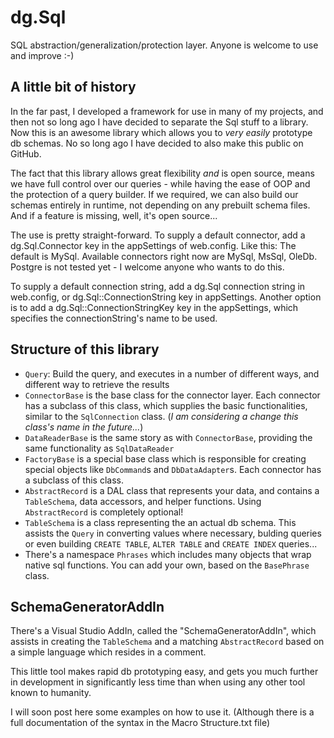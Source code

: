 dg.Sql
======

SQL abstraction/generalization/protection layer. Anyone is welcome to use and improve :-)

A little bit of history
-----------------------
In the far past, I developed a framework for use in many of my projects, and then not so long ago I have decided to separate the Sql stuff to a library.
Now this is an awesome library which allows you to *very easily* prototype db schemas.
No so long ago I have decided to also make this public on GitHub.

The fact that this library allows great flexibility *and* is open source, means we have full control over our queries - while having the ease of OOP and the protection of a query builder.
If we required, we can also build our schemas entirely in runtime, not depending on any prebuilt schema files.
And if a feature is missing, well, it's open source...

The use is pretty straight-forward.
To supply a default connector, add a dg.Sql.Connector key in the appSettings of web.config. Like this:
    <add key="dg.Sql.Connector" value="MySql" />
The default is MySql.
Available connectors right now are MySql, MsSql, OleDb. Postgre is not tested yet - I welcome anyone who wants to do this.

To supply a default connection string, add a dg.Sql connection string in web.config, or dg.Sql::ConnectionString key in appSettings. Another option is to add a dg.Sql::ConnectionStringKey key in the appSettings, which specifies the connectionString's name to be used.

Structure of this library
-------------------------

* `Query`: Build the query, and executes in a number of different ways, and different way to retrieve the results
* `ConnectorBase` is the base class for the connector layer. Each connector has a subclass of this class, which supplies the basic functionalities, similar to the `SqlConnection` class. (*I am considering a change this class's name in the future...*)
* `DataReaderBase` is the same story as with `ConnectorBase`, providing the same functionality as `SqlDataReader`
* `FactoryBase` is a special base class which is responsible for creating special objects like `DbCommand`s and `DbDataAdapter`s. Each connector has a subclass of this class.
* `AbstractRecord` is a DAL class that represents your data, and contains a `TableSchema`, data accessors, and helper functions. Using `AbstractRecord` is completely optional!
* `TableSchema` is a class representing the an actual db schema. This assists the `Query` in converting values where necessary, bulding queries or even building `CREATE TABLE`, `ALTER TABLE` and `CREATE INDEX` queries...
* There's a namespace `Phrases` which includes many objects that wrap native sql functions. You can add your own, based on the `BasePhrase` class.

SchemaGeneratorAddIn
--------------------

There's a Visual Studio AddIn, called the "SchemaGeneratorAddIn", which assists in creating the `TableSchema` and a matching `AbstractRecord` based on a simple language which resides in a comment.

This little tool makes rapid db prototyping easy, and gets you much further in development in significantly less time than when using any other tool known to humanity.

I will soon post here some examples on how to use it. 
(Although there is a full documentation of the syntax in the Macro Structure.txt file)

